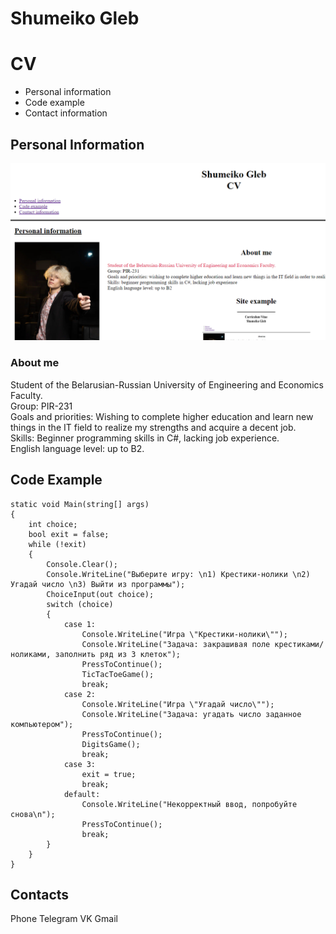 # **Shumeiko Gleb**
# **CV**

* Personal information  
* Code example  
* Contact information

## Personal Information
![Photo](photo.png)
### About me
Student of the Belarusian-Russian University of Engineering and Economics Faculty.  
Group: PIR-231  
Goals and priorities: Wishing to complete higher education and learn new things in the IT field to realize my strengths and acquire a decent job.  
Skills: Beginner programming skills in C#, lacking job experience.  
English language level: up to B2.

## Code Example
```
static void Main(string[] args)
{
    int choice;
    bool exit = false;
    while (!exit)
    {
        Console.Clear();
        Console.WriteLine("Выберите игру: \n1) Крестики-нолики \n2) Угадай число \n3) Выйти из программы");
        ChoiceInput(out choice);
        switch (choice)
        {
            case 1:
                Console.WriteLine("Игра \"Крестики-нолики\"");
                Console.WriteLine("Задача: закрашивая поле крестиками/ноликами, заполнить ряд из 3 клеток");
                PressToContinue();
                TicTacToeGame();
                break;
            case 2:
                Console.WriteLine("Игра \"Угадай число\"");
                Console.WriteLine("Задача: угадать число заданное компьютером");
                PressToContinue();
                DigitsGame();
                break;
            case 3:
                exit = true;
                break;
            default:
                Console.WriteLine("Некорректный ввод, попробуйте снова\n");
                PressToContinue();
                break;
        }
    }
}
```
## Contacts
Phone Telegram VK Gmail
